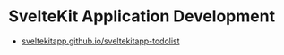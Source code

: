 # SvelteKit Application Development

- [sveltekitapp.github.io/sveltekitapp-todolist](https://sveltekitapp.github.io/sveltekitapp-todolist/)
